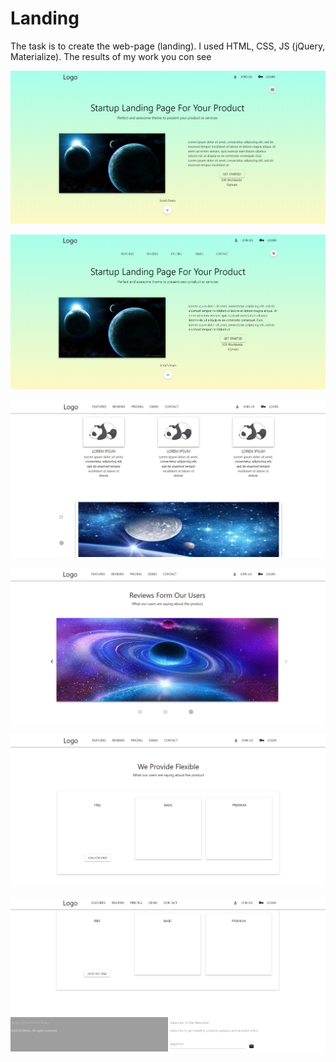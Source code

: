 # Landing
The task is to create the web-page (landing). I used HTML, CSS, JS (jQuery, Materialize).
The results of my work you con see 


![image 1](https://github.com/beliachevskaya/Landing/raw/master/prt_scr/prt_scr_1.png)

![image 1](https://github.com/beliachevskaya/Landing/raw/master/prt_scr/prt_scr_2.png)

![image 1](https://github.com/beliachevskaya/Landing/raw/master/prt_scr/prt_scr_3.png)

![image 1](https://github.com/beliachevskaya/Landing/raw/master/prt_scr/prt_scr_4.png)

![image 1](https://github.com/beliachevskaya/Landing/raw/master/prt_scr/prt_scr_5.png)

![image 1](https://github.com/beliachevskaya/Landing/raw/master/prt_scr/prt_scr_6.png)


